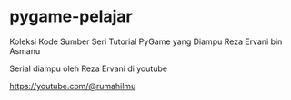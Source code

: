 # pygame-pelajar
Koleksi Kode Sumber Seri Tutorial PyGame yang Diampu Reza Ervani bin Asmanu

Serial diampu oleh Reza Ervani di youtube 

https://youtube.com/@rumahilmu

